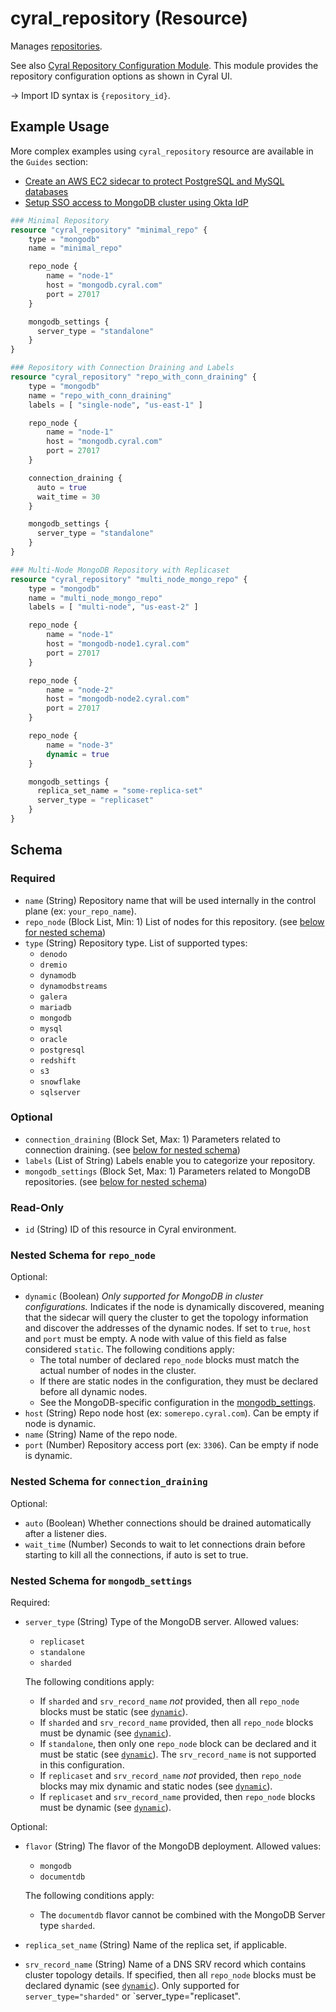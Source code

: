 # cyral_repository (Resource)

Manages [repositories](https://cyral.com/docs/manage-repositories/repo-track).

See also [Cyral Repository Configuration Module](https://github.com/cyralinc/terraform-cyral-repository-config).
This module provides the repository configuration options as shown in Cyral UI.

-> Import ID syntax is `{repository_id}`.

## Example Usage

More complex examples using `cyral_repository` resource are available in the `Guides` section:
* [Create an AWS EC2 sidecar to protect PostgreSQL and MySQL databases](https://registry.terraform.io/providers/cyralinc/cyral/latest/docs/guides/setup_cp_and_deploy_sidecar)
* [Setup SSO access to MongoDB cluster using Okta IdP](https://registry.terraform.io/providers/cyralinc/cyral/latest/docs/guides/mongodb_cluster_okta_idp)

```terraform
### Minimal Repository
resource "cyral_repository" "minimal_repo" {
    type = "mongodb"
    name = "minimal_repo"

    repo_node {
        name = "node-1"
        host = "mongodb.cyral.com"
        port = 27017
    }

    mongodb_settings {
      server_type = "standalone"
    }
}

### Repository with Connection Draining and Labels
resource "cyral_repository" "repo_with_conn_draining" {
    type = "mongodb"
    name = "repo_with_conn_draining"
    labels = [ "single-node", "us-east-1" ]

    repo_node {
        name = "node-1"
        host = "mongodb.cyral.com"
        port = 27017
    }

    connection_draining {
      auto = true
      wait_time = 30
    }

    mongodb_settings {
      server_type = "standalone"
    }
}

### Multi-Node MongoDB Repository with Replicaset
resource "cyral_repository" "multi_node_mongo_repo" {
    type = "mongodb"
    name = "multi_node_mongo_repo"
    labels = [ "multi-node", "us-east-2" ]

    repo_node {
        name = "node-1"
        host = "mongodb-node1.cyral.com"
        port = 27017
    }

    repo_node {
        name = "node-2"
        host = "mongodb-node2.cyral.com"
        port = 27017
    }

    repo_node {
        name = "node-3"
        dynamic = true
    }

    mongodb_settings {
      replica_set_name = "some-replica-set"
      server_type = "replicaset"
    }
}
```

<!-- schema generated by tfplugindocs -->
## Schema

### Required

- `name` (String) Repository name that will be used internally in the control plane (ex: `your_repo_name`).
- `repo_node` (Block List, Min: 1) List of nodes for this repository. (see [below for nested schema](#nestedblock--repo_node))
- `type` (String) Repository type. List of supported types:
  - `denodo`
  - `dremio`
  - `dynamodb`
  - `dynamodbstreams`
  - `galera`
  - `mariadb`
  - `mongodb`
  - `mysql`
  - `oracle`
  - `postgresql`
  - `redshift`
  - `s3`
  - `snowflake`
  - `sqlserver`

### Optional

- `connection_draining` (Block Set, Max: 1) Parameters related to connection draining. (see [below for nested schema](#nestedblock--connection_draining))
- `labels` (List of String) Labels enable you to categorize your repository.
- `mongodb_settings` (Block Set, Max: 1) Parameters related to MongoDB repositories. (see [below for nested schema](#nestedblock--mongodb_settings))

### Read-Only

- `id` (String) ID of this resource in Cyral environment.

<a id="nestedblock--repo_node"></a>
### Nested Schema for `repo_node`

Optional:

- `dynamic` (Boolean) *Only supported for MongoDB in cluster configurations.*
Indicates if the node is dynamically discovered, meaning that the sidecar will query the cluster to get the topology information and discover the addresses of the dynamic nodes. If set to `true`, `host` and `port` must be empty. A node with value of this field as false considered `static`.
The following conditions apply: 
  - The total number of declared `repo_node` blocks must match the actual number of nodes in the cluster.
  - If there are static nodes in the configuration, they must be declared before all dynamic nodes.
  - See the MongoDB-specific configuration in the [mongodb_settings](#nested-schema-for-mongodb_settings).
- `host` (String) Repo node host (ex: `somerepo.cyral.com`). Can be empty if node is dynamic.
- `name` (String) Name of the repo node.
- `port` (Number) Repository access port (ex: `3306`). Can be empty if node is dynamic.


<a id="nestedblock--connection_draining"></a>
### Nested Schema for `connection_draining`

Optional:

- `auto` (Boolean) Whether connections should be drained automatically after a listener dies.
- `wait_time` (Number) Seconds to wait to let connections drain before starting to kill all the connections, if auto is set to true.


<a id="nestedblock--mongodb_settings"></a>
### Nested Schema for `mongodb_settings`

Required:

- `server_type` (String) Type of the MongoDB server. Allowed values: 
  - `replicaset`
  - `standalone`
  - `sharded`

  The following conditions apply:
  - If `sharded` and `srv_record_name` *not* provided, then all `repo_node` blocks must be static (see [`dynamic`](#dynamic)).
  - If `sharded` and `srv_record_name` provided, then all `repo_node` blocks must be dynamic (see [`dynamic`](#dynamic)).
  - If `standalone`, then only one `repo_node` block can be declared and it must be static (see [`dynamic`](#dynamic)). The `srv_record_name` is not supported in this configuration.
  - If `replicaset` and `srv_record_name` *not* provided, then `repo_node` blocks may mix dynamic and static nodes (see [`dynamic`](#dynamic)).
  - If `replicaset` and `srv_record_name` provided, then `repo_node` blocks must be dynamic (see [`dynamic`](#dynamic)).

Optional:

- `flavor` (String) The flavor of the MongoDB deployment. Allowed values: 
  - `mongodb`
  - `documentdb`

  The following conditions apply:
  - The `documentdb` flavor cannot be combined with the MongoDB Server type `sharded`.
- `replica_set_name` (String) Name of the replica set, if applicable.
- `srv_record_name` (String) Name of a DNS SRV record which contains cluster topology details. If specified, then all `repo_node` blocks must be declared dynamic (see [`dynamic`](#dynamic)). Only supported for `server_type="sharded"` or `server_type="replicaset".
